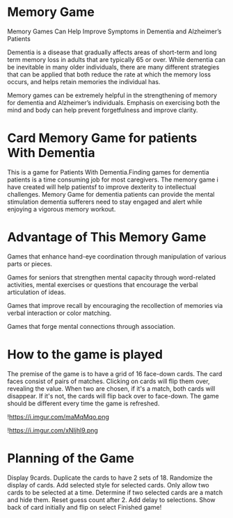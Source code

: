 # Memory Game
Memory Games Can Help Improve Symptoms in Dementia and Alzheimer’s Patients

Dementia is a disease that gradually affects areas of short-term and long term memory loss in adults that are typically 65 or over. While dementia can be inevitable in many older individuals, there are many different strategies that can be applied that both reduce the rate at which the memory loss occurs, and helps retain memories the individual has.

Memory games can be extremely helpful in the strengthening of memory for dementia and Alzheimer’s individuals. Emphasis on exercising both the mind and body can help prevent forgetfulness and improve clarity.

# Card Memory Game for patients With Dementia

This is a game for Patients With Dementia.Finding games for dementia patients is a time consuming job for most caregivers. The memory game i have created will help patientsf to improve dexterity to intellectual challenges. Memory Game for dementia patients can provide the mental stimulation dementia sufferers need to stay engaged and alert while enjoying a vigorous memory workout.

# Advantage of This Memory Game
Games that enhance hand-eye coordination through manipulation of various parts or pieces.

Games for seniors that strengthen mental capacity through word-related activities, mental exercises or questions that encourage the verbal articulation of ideas.

Games that improve recall by encouraging the recollection of memories via verbal interaction or color matching.

Games that forge mental connections through association.

# How to the game is played

The premise of the game is to have a grid of 16 face-down cards. The card faces consist of pairs of matches. Clicking on cards will flip them over, revealing the value. When two are chosen, if it's a match, both cards will disappear. If it's not, the cards will flip back over to face-down. The game should be different every time the game is refreshed.


!https://i.imgur.com/maMqMqo.png

!https://i.imgur.com/xNIjhl9.png


# Planning of the Game
Display 9cards.
Duplicate the cards to have 2 sets of 18.
Randomize the display of cards.
Add selected style for selected cards.
Only allow two cards to be selected at a time.
Determine if two selected cards are a match and hide them.
Reset guess count after 2.
Add delay to selections.
Show back of card initially and flip on select
Finished game!
